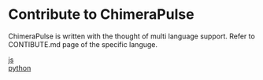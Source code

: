 # Contribute to ChimeraPulse

ChimeraPulse is written with the thought of multi language support. Refer to CONTIBUTE.md page of the specific languge.

[js](./js/CONTRIBUTE.md)  
[python](./py/CONTRIBUTE.md)
